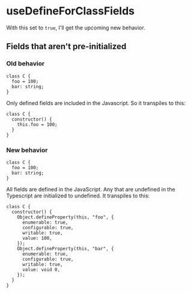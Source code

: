# useDefineForClassFields

With this set to `true`, I'll get the upcoming new behavior.

## Fields that aren't pre-initialized

### Old behavior

```
class C {
  foo = 100;
  bar: string;
}
```

Only defined fields are included in the Javascript. So it transpiles to this:

```
class C {
  constructor() {
    this.foo = 100;
  }
}
```

### New behavior

```
class C {
  foo = 100;
  bar: string;
}
```

All fields are defined in the JavaScript. Any that are undefined in the Typescript are initialized to undefined. It
transpiles to this:

```
class C {
  constructor() {
    Object.defineProperty(this, "foo", {
      enumerable: true,
      configurable: true,
      writable: true,
      value: 100,
    });
    Object.defineProperty(this, "bar", {
      enumerable: true,
      configurable: true,
      writable: true,
      value: void 0,
    });
  }
}
```


